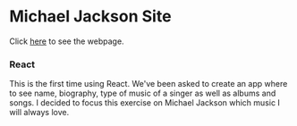 # Michael Jackson Site

Click [here](https://michael-jackson.netlify.app/) to see the webpage.

### React

This is the first time using React.
We've been asked to create an app where to see name, biography, type of music of a singer as well as albums and songs.
I decided to focus this exercise on Michael Jackson which music I will always love.

